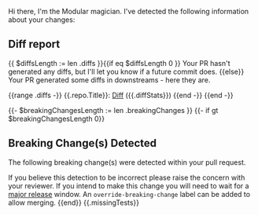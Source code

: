 Hi there, I'm the Modular magician. I've detected the following information about your changes:

## Diff report
{{ $diffsLength := len .diffs }}{{if eq $diffsLength 0 }}
Your PR hasn't generated any diffs, but I'll let you know if a future commit does.
{{else}}
Your PR generated some diffs in downstreams - here they are.

{{range .diffs -}}
{{.repo.Title}}: [Diff](https://github.com/modular-magician/{{.repo.Name}}/compare/auto-pr-{{$.prNumber}}-old..auto-pr-{{$.prNumber}}) ({{.diffStats}})
{{end -}}
{{end -}}

{{- $breakingChangesLength := len .breakingChanges }}
{{- if gt $breakingChangesLength 0}}
## Breaking Change(s) Detected
The following breaking change(s) were detected within your pull request.

If you believe this detection to be incorrect please raise the concern with your reviewer.
If you intend to make this change you will need to wait for a [major release](https://www.terraform.io/plugin/sdkv2/best-practices/versioning#example-major-number-increments) window.
An `override-breaking-change` label can be added to allow merging.
{{end}}
{{.missingTests}}